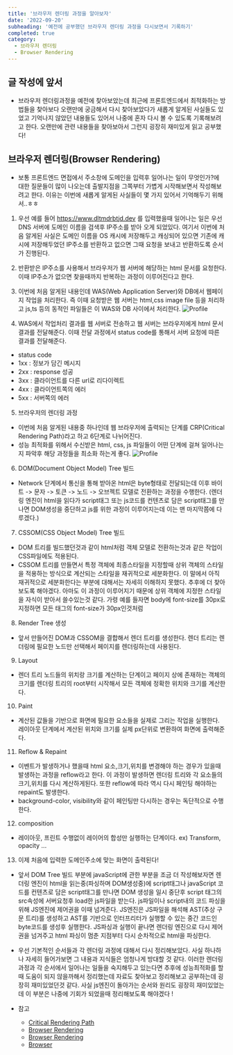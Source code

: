 ```yaml
---
title: '브라우저 렌더링 과정을 알아보자'
date: '2022-09-20'
subheading: '예전에 공부했던 브라우저 렌더링 과정을 다시보면서 기록하기'
completed: true
category:
  - 브라우저 렌더링
  - Browser Rendering
---
```


## 글 작성에 앞서

- 브라우저 렌더링과정을 예전에 찾아보았는데 최근에 프론트엔드에서 최적화하는 방법들을 찾아보다 오랜만에 궁금해서 다시 찾아보았다가 새롭게 알게된 사실들도 있었고 기억나지 않았던 내용들도 있어서 나중에 혼자 다시 볼 수 있도록 기록해보려고 한다. 오랜만에 관련 내용들을 찾아보아서 그런지 굉장히 재미있게 읽고 공부했다!

## 브라우저 렌더링(Browser Rendering)

- 보통 프론트엔드 면접에서 주소창에 도메인을 입력후 일어나는 일이 무엇인가?에 대한 질문들이 많이 나오는데 출발지점을 그쪽부터 가볍게 시작해보면서 작성해보려고 한다. 이유는 이번에 새롭게 알게된 사실들이 몇 가지 있어서 기억해두기 위해서..ㅎㅎ

1. 우선 예를 들어 https://www.dltmdrbtjd.dev 를 입력했을때 일어나는 일은 우선 DNS 서버에 도메인 이름을 검색후 IP주소를 받아 오게 되었있다. 여기서 이번에 처음 알게된 사실은 도메인 이름을 OS 캐시에 저장해두고 캐싱되어 있으면 기존에 캐시에 저장해두었던 IP주소를 반환하고 없으면 그때 요청을 보내고 반환하도록 순서가 진행된다.

2. 반환받은 IP주소를 사용해서 브라우저가 웹 서버에 해당하는 html 문서를 요청한다. 이때 IP주소가 없으면 찾을때까지 반복하는 과정이 이루어진다고 한다.

3. 이번에 처음 알게된 내용인데 WAS(Web Application Server)와 DB에서 웹페이지 작업을 처리한다. 즉 이때 요청받은 웹 서버는 html,css image file 등을 처리하고 js,ts 등의 동적인 파일들은 이 WAS와 DB 사이에서 처리한다.
   ![Profile](/images/browser-rendering-1.jpeg)

4. WAS에서 작업처리 결과를 웹 서버로 전송하고 웹 서버는 브라우저에게 html 문서 결과를 전달해준다. 이때 전달 과정에서 status code를 통해서 서버 요청에 따른 결과를 전달해준다.

- status code
- 1xx : 정보가 담긴 메시지
- 2xx : response 성공
- 3xx : 클라이언트를 다른 url로 리다이렉트
- 4xx : 클라이언트쪽의 에러
- 5xx : 서버쪽의 에러

5. 브라우저의 렌더링 과정

- 이번에 처음 알게된 내용중 하나인데 웹 브라우저에 출력되는 단계를 CRP(Critical Rendering Path)라고 하고 6단계로 나뉘어진다.
- 성능 최적화를 위해서 수신받은 html, css, js 파일들이 어떤 단계에 걸쳐 일어나는지 파악후 해당 과정들을 최소화 하는게 좋다.
  ![Profile](/images/browser-rendering-2.jpeg)

6. DOM(Document Object Model) Tree 빌드

- Network 단계에서 통신을 통해 받아온 html은 byte형태로 전달되는데 이후 바이트 -> 문자 -> 토큰 -> 노드 -> 오브젝트 모델로 전환하는 과정을 수행한다. (렌더링 엔진이 html을 읽다가 script태그 또는 js코드를 컨텐츠로 담은 script태그를 만나면 DOM생성을 중단하고 js를 위한 과정이 이루어지는데 이는 맨 마지막쯤에 다루겠다.)

7. CSSOM(CSS Object Model) Tree 빌드

- DOM 트리를 빌드했던것과 같이 html처럼 객체 모델로 전환하는것과 같은 작업이 CSS파일에도 적용된다.
- CSSOM 트리를 만들면서 특정 객체에 최종스타일을 지정할때 상위 객체의 스타일을 적용하는 방식으로 계산되는 스타일을 재귀적으로 세분화한다. 이 말에서 아직 재귀적으로 세분화한다는 부분에 대해서는 자세히 이해하지 못했다. 추후에 더 찾아보도록 해야겠다. 아마도 이 과정이 이루어지기 때문에 상위 객체에 지정한 스타일을 자식이 받아서 쓸수있는것 같다. 가령 예를 들자면 body에 font-size를 30px로 지정하면 모든 태그의 font-size가 30px인것처럼

8. Render Tree 생성

- 앞서 만들어진 DOM과 CSSOM을 결합해서 렌더 트리를 생성한다. 렌더 트리는 렌더링에 필요한 노드만 선택해서 페이지를 렌더링하는데 사용된다.

9. Layout

- 렌더 트리 노드들의 위치랑 크기를 계산하는 단계이고 페이지 상에 존재하는 객체의 크기를 렌더링 트리의 root부터 시작해서 모든 객체에 정확한 위치와 크기를 계산한다.

10. Paint

- 계산된 값들을 기반으로 화면에 필요한 요소들을 실제로 그리는 작업을 실행한다. 레이아웃 단계에서 계산된 위치와 크기를 실제 px단위로 변환하여 화면에 출력해준다.

11. Reflow & Repaint

- 이벤트가 발생하거나 했을때 html 요소,크기,위치를 변경해야 하는 경우가 있을때 발생하는 과정을 reflow라고 한다. 이 과정이 발생하면 렌더링 트리와 각 요소들의 크기,위치를 다시 계산하게된다. 또한 reflow에 따라 역시 다시 페인팅 해야하는 repaint도 발생한다.
- background-color, visibility와 같이 페인팅만 다시하는 경우는 독단적으로 수행한다.

12. composition

- 레이아웃, 프린트 수행없이 레이어의 합성만 실행하는 단계이다. ex) Transform, opacity ...

13. 이제 처음에 입력한 도메인주소에 맞는 화면이 출력된다!

- 앞서 DOM Tree 빌드 부분에 javaScript에 관한 부분을 조금 더 작성해보자면 렌더링 엔진이 html을 읽는중(파싱하며 DOM생성중)에 script태그나 javaScript 코드를 컨텐츠로 담은 script태그를 만나면 DOM 생성을 일시 중단후 script 태그의 src속성에 서버요청후 load한 js파일을 받는다. js파일이나 script내의 코드 파싱을 위해 JS엔진에 제어권을 이때 넘겨준다. JS엔진은 JS파일을 해석해 AST(추상 구문 트리)를 생성하고 AST를 기반으로 인터프리터가 실행할 수 있는 중간 코드인 byte코드를 생성후 실행한다. JS파싱과 실행이 끝나면 렌더링 엔진으로 다시 제어권을 넘겨주고 html 파싱이 멈춘 지점부터 다시 순차적으로 html을 파싱한다.

- 우선 기본적인 순서들과 각 렌더링 과정에 대해서 다시 정리해보았다. 사실 하나하나 자세히 들어가보면 그 내용과 지식들은 엄청나게 방대할 것 같다. 이러한 렌더링 과정과 각 순서에서 일어나는 일들을 숙지해두고 있는다면 추후에 성능최적화를 할때 도움이 되지 않을까해서 정리했는데 자료도 찾아보고 정리해보고 공부하는데 굉장히 재미있었던것 같다. 사실 js엔진이 돌아가는 순서와 원리도 굉장히 재미있었는데 이 부분은 나중에 기회가 되었을때 정리해보도록 해야겠다 !

- 참고
  - [Critical Rendering Path](https://developer.mozilla.org/en-us/docs/web/performance/critical_rendering_path)
  - [Browser Rendering](https://dev.to/shwetabh1/browser-complete-process-of-hitting-a-url-and-rendering-the-page-2e4n)
  - [Browser Rendering](https://medium.com/%ea%b0%9c%eb%b0%9c%ec%9e%90%ec%9d%98%ed%92%88%ea%b2%a9/%eb%b8%8c%eb%9d%bc%ec%9a%b0%ec%a0%80%ec%9d%98-%eb%a0%8c%eb%8d%94%eb%a7%81-%ea%b3%bc%ec%a0%95-5c01c4158ce)
  - [Browser](https://d2.naver.com/helloworld/59361)
